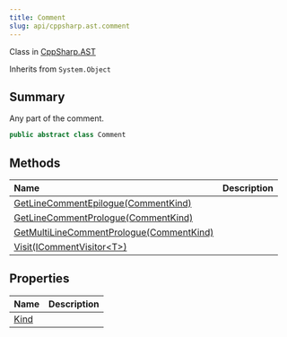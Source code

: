 ```yaml
---
title: Comment
slug: api/cppsharp.ast.comment
---
```

Class in [CppSharp.AST](/api/cppsharp/ast)

Inherits from `System.Object`

## Summary


Any part of the comment.


```csharp
public abstract class Comment
```

## Methods

|Name|Description|
|:---|:---|
|[GetLineCommentEpilogue\(CommentKind\)](/api/cppsharp/ast/comment/getlinecommentepilogue)||
|[GetLineCommentPrologue\(CommentKind\)](/api/cppsharp/ast/comment/getlinecommentprologue)||
|[GetMultiLineCommentPrologue\(CommentKind\)](/api/cppsharp/ast/comment/getmultilinecommentprologue)||
|[Visit\(ICommentVisitor\<T\>\)](/api/cppsharp/ast/comment/visit)||

## Properties

|Name|Description|
|:---|:---|
|[Kind](/api/cppsharp/ast/comment/kind)||

